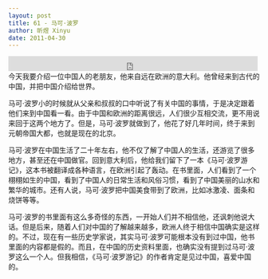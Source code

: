 ```yaml
---
layout: post
title: 61 - 马可·波罗
author: 昕煜 Xinyu
date: 2011-04-30
---
```


<iframe src="https://archive.org/embed/slowchinese_201909/Slow_Chinese_061.mp3" width="500" height="30" frameborder="0" webkitallowfullscreen="true" mozallowfullscreen="true" allowfullscreen></iframe>
今天我要介绍一位中国人的老朋友，他来自远在欧洲的意大利。他曾经来到古代的中国，并把中国介绍给世界。

马可·波罗小的时候就从父亲和叔叔的口中听说了有关中国的事情，于是决定跟着他们来到中国看一看。由于中国和欧洲的距离很远，人们很少互相交流，更不用说来回于这两个地方了。但是，马可·波罗就做到了，他花了好几年时间，终于来到元朝帝国大都，也就是现在的北京。

马可·波罗在中国生活了二十年左右，他不仅了解了中国人的生活，还游览了很多地方，甚至还在中国做官。回到意大利后，他给我们留下了一本《马可·波罗游记》，这本书被翻译成各种语言，在欧洲引起了轰动。在书里面，人们看到了一个栩栩如生的中国，看到了中国人的日常生活和风俗习惯，看到了中国美丽的山水和繁华的城市。还有人说，马可·波罗把中国美食带到了欧洲，比如冰激凌、面条和烧饼等等。

马可·波罗的书里面有这么多奇怪的东西，一开始人们并不相信他，还讽刺他说大话。但是后来，随着人们对中国的了解越来越多，欧洲人终于相信中国确实是这样的。不过，现在有一些历史学家说，其实马可·波罗可能根本没有到过中国，他书里面的内容都是假的。而且，在中国的历史资料里面，也确实没有提到过马可·波罗这么一个人。但我相信，《马可·波罗游记》的作者肯定是见过中国，喜爱中国的。

 

